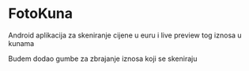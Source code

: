 # FotoKuna
Android aplikacija za skeniranje cijene u euru i live preview tog iznosa u kunama

Budem dodao gumbe za zbrajanje iznosa koji se skeniraju
